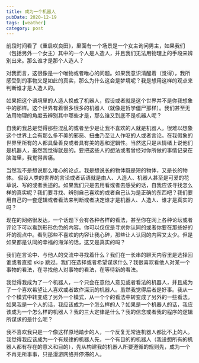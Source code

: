 ```yaml
---
title: 成为一个机器人
pubDate: 2020-12-19
tags: [weather]
category: post
---
```


前段时间看了《重启咲良田》，里面有一个场景是一个女主询问男主，如果我们（包括另外一个女主）其中的一个人是人造人，并且我们无法用物理上的手段来辨别出来。那么谁才是那个人造人？

对我而言，这很像是一个唯物或者唯心的问题。如果我意识清醒着（觉得），我所感受到的事物又是如此的真实，那么为什么这会是梦境呢？我是想用这样的观点来判断谁才是人造人的。

如果把这个语境里的人造人换成了机器人，假设或者就是这个世界并不是你我想象中的那样。这个世界有着很多很多的机器人（就像是哲学僵尸那样）。我们甚至无法用物理的角度去辨别其中哪些才是，那么谁又到底不是机器人呢？

自我的我总是觉得那些混乱的或者至少是让我不喜欢的人就是机器人。很难以想象这个世界上会有那么多不美的邪恶、扭曲乃至让人作呕的人或者言论。在我假象的世界里所有的人都具备善良或者具有美的恶和逻辑性。当然这只是从情绪上说他们是机器人，虽然我觉得就是的。要把这些人的想法或者曾经对你所做的事情记录在脑海里，我觉得苦痛。

当然我不是想说那么唯心的论点。我是想说长的物体既是短的物体，又是长的物体。 假设人类的世界的言论或者话语就是由人、人造人、机器人甚至是可爱的花草说、写的或者表述的。如果我们只是去用看或者去感受的话，自我应该寻找怎么样的真实呢？我们要寻找、辨别自己喜欢的或者自己认为是正确的东西吧？我们要用自己的一套逻辑或者看法来判断或者决定谁才是机器人、人造人、谁才是真实的吗？

现在的网络很发达，一个话题下会有各种各样的看法，甚至你在网上各种论坛或者评论下可以看到形形色色的内容。你可以仅仅是寻求你认同的或者你要在那些好的坏的观点中。看到那些不喜欢的内容让我心碎，那些让人认同的内容又太少。但是如果都是认同的幸福的海洋的话，这又是真实的吗？

我们在言论中、与他人的交流中寻找着什么？我们在一长串的聊天内容里是选择回谁或者直接 skip 跳过。我们在选择或者希望谋求什么？我很喜欢看他人对某一个事物的看法，在寻找他人对事物的看法，在等待新的看法。

我觉得我成为了一个机器人，一个只会在意他人意见或者看法的机器人，并且成为了一个喜欢希望让人喜欢或者故作深沉的机器人。虽然我觉得后者是好事。我从一个个模式中转变成了另外一个模式，从一个个的看法中转变成了另外的一些看法。如果我是一个人的话，我应该成为一个怎么样的人？如果是一个机器人的话，我应该成为一个怎么样的机器人？我的三大定律是什么？我的信念或者我的程序的逻辑所谋求的是什么呢？

我不喜欢我只是一个像这样原地踏步的人，一个反复无常连机器人都比不上的人。我觉得我应该成为一个有规律的机器人先，一个有目的的机器人（我设想所有的机器人都有存在的意义和目的），先从构建我的机器人所要遵循的规则先，成为一个不再无所事事，只是漫游网络并停滞的人。
